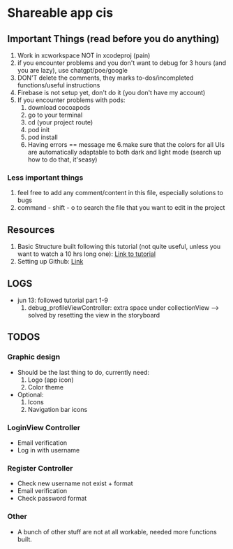 # Shareable app cis

## Important Things (read before you do anything)
1. Work in xcworkspace NOT in xcodeproj (pain)
2. if you encounter problems and you don't want to debug for 3 hours (and you are lazy), use chatgpt/poe/google
3. DON'T delete the comments, they marks to-dos/incompleted functions/useful instructions
4. Firebase is not setup yet, don't do it (you don't have my account)
5. If you encounter problems with pods:
    1. download cocoapods
    2. go to your terminal 
    3. cd (your project route)
    4. pod init
    5. pod install
    6. Having errors == message me
6.make sure that the colors for all UIs are automatically adaptable to both dark and light mode (search up how to do that, it'seasy)

### Less important things
1. feel free to add any comment/content in this file, especially solutions to bugs
2. command - shift - o to search the file that you want to edit in the project

 
## Resources
1. Basic Structure built following this tutorial (not quite useful, unless you want to watch a 10 hrs long one): [Link to tutorial](https://www.youtube.com/watch?v=BcsoBVakrTM&list=PL5PR3UyfTWvfhKNQkT3Wgq6QIIWRJyxM3&index=9)
2. Setting up Github: [Link](https://docs.github.com/en/pull-requests/collaborating-with-pull-requests/proposing-changes-to-your-work-with-pull-requests/about-pull-requests)



## LOGS
- jun 13: followed tutorial part 1-9
  1. debug_profileViewController: extra space under collectionView --> solved by resetting the view in the storyboard

## TODOS
### Graphic design
- Should be the last thing to do, currently need:
  1. Logo (app icon)
  2. Color theme
- Optional:
  1. Icons
  2. Navigation bar icons
  
### LoginView Controller
- Email verification
- Log in with username 
  
### Register Controller
- Check new username not exist + format
- Email verification
- Check password format
    
### Other
- A bunch of other stuff are not at all workable, needed more functions built.
